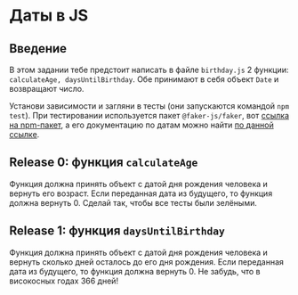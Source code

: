 # Даты в JS

## Введение

В этом задании тебе предстоит написать в файле `birthday.js` 2 функции: `calculateAge, daysUntilBirthday`. Обе принимают в себя объект `Date` и возвращают число.

Установи зависимости и загляни в тесты (они запускаются командой `npm test`). При тестировании используется пакет `@faker-js/faker`, вот [ссылка на npm-пакет](https://www.npmjs.com/package/@faker-js/faker), а его документацию по датам можно найти [по данной ссылке](https://fakerjs.dev/api/date.html).

## Release 0: функция `calculateAge`

Функция должна принять объект с датой дня рождения человека и вернуть его возраст. Если переданная дата из будущего, то функция должна вернуть 0. Сделай так, чтобы все тесты были зелёными.

## Release 1: функция `daysUntilBirthday`

Функция должна принять объект с датой дня рождения человека и вернуть сколько дней осталось до его дня рождения. Если переданная дата из будущего, то функция должна вернуть 0. Не забудь, что в високосных годах 366 дней!
